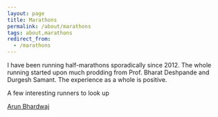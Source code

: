 ```yaml
---
layout: page
title: Marathons
permalink: /about/marathons
tags: about,marathons
redirect_from:
  - /marathons
---
```


I have been running half-marathons sporadically since 2012. The whole running started upon much prodding from Prof. Bharat Deshpande and Durgesh Samant. The experience as a whole is positive.

A few interesting runners to look up

[Arun Bhardwaj](https://shyamgopan.wordpress.com/2015/06/21/the-connoisseur-of-distances/)
